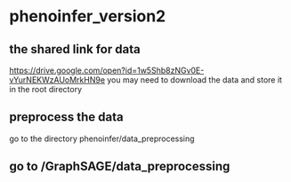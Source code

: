 # phenoinfer_version2


## the shared link for data
https://drive.google.com/open?id=1w5Shb8zNGv0E-vYurNEKWzAUoMrkHN9e
you may need to download the data and store it in the root directory

## preprocess the data
go to the directory phenoinfer/data_preprocessing

## go to /GraphSAGE/data_preprocessing
